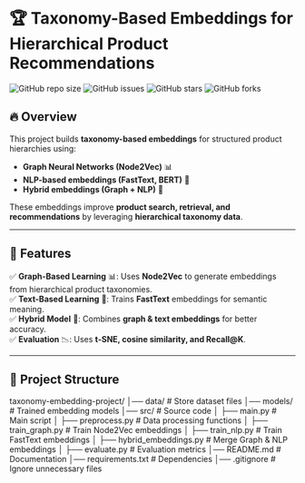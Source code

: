 # 🏆 Taxonomy-Based Embeddings for Hierarchical Product Recommendations

![GitHub repo 
size](https://img.shields.io/github/repo-size/saramoshtaghi/taxonomy-embeddings-project)
![GitHub 
issues](https://img.shields.io/github/issues/saramoshtaghi/taxonomy-embeddings-project)
![GitHub 
stars](https://img.shields.io/github/stars/saramoshtaghi/taxonomy-embeddings-project?style=social)
![GitHub 
forks](https://img.shields.io/github/forks/saramoshtaghi/taxonomy-embeddings-project?style=social)

## 🔥 Overview
This project builds **taxonomy-based embeddings** for structured product 
hierarchies using:
- **Graph Neural Networks (Node2Vec)** 📊
- **NLP-based embeddings (FastText, BERT)** 📖
- **Hybrid embeddings (Graph + NLP)** 🔀

These embeddings improve **product search, retrieval, and 
recommendations** by leveraging **hierarchical taxonomy data**.

---

## 🚀 Features
✅ **Graph-Based Learning** 📊: Uses **Node2Vec** to generate embeddings 
from hierarchical product taxonomies.  
✅ **Text-Based Learning** 📖: Trains **FastText** embeddings for semantic 
meaning.  
✅ **Hybrid Model** 🔀: Combines **graph & text embeddings** for better 
accuracy.  
✅ **Evaluation** 📉: Uses **t-SNE, cosine similarity, and Recall@K**.  

---

## 📂 Project Structure

taxonomy-embedding-project/ │── data/ # Store dataset files │── models/ # Trained embedding models │── src/ # Source code │ ├── main.py # Main script │ ├── preprocess.py # Data processing functions │ ├── train_graph.py # Train Node2Vec embeddings │ ├── train_nlp.py # Train FastText embeddings │ ├── hybrid_embeddings.py # Merge Graph & NLP embeddings │ ├── evaluate.py # Evaluation metrics │── README.md # Documentation │── requirements.txt # Dependencies │── .gitignore # Ignore unnecessary files


